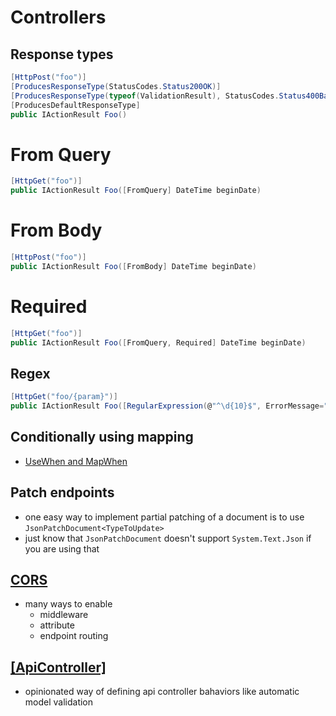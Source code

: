 # Controllers

## Response types
```cs
[HttpPost("foo")]
[ProducesResponseType(StatusCodes.Status200OK)]
[ProducesResponseType(typeof(ValidationResult), StatusCodes.Status400BadRequest)]
[ProducesDefaultResponseType]
public IActionResult Foo()
```

# From Query
```cs
[HttpGet("foo")]
public IActionResult Foo([FromQuery] DateTime beginDate)
```

# From Body
```cs
[HttpPost("foo")]
public IActionResult Foo([FromBody] DateTime beginDate)
```

# Required
```cs
[HttpGet("foo")]
public IActionResult Foo([FromQuery, Required] DateTime beginDate)
```

## Regex
```cs
[HttpGet("foo/{param}")]
public IActionResult Foo([RegularExpression(@"^\d{10}$", ErrorMessage="param must be 10 digits")] string param)
```

## Conditionally using mapping
- [UseWhen and MapWhen](https://docs.microsoft.com/en-us/aspnet/core/fundamentals/middleware/?view=aspnetcore-5.0#branch-the-middleware-pipeline)

## Patch endpoints
- one easy way to implement partial patching of a document is to use `JsonPatchDocument<TypeToUpdate>`
- just know that `JsonPatchDocument` doesn't support `System.Text.Json` if you are using that

## [CORS](https://docs.microsoft.com/en-us/aspnet/core/security/cors?view=aspnetcore-5.0)
- many ways to enable
  - middleware
  - attribute
  - endpoint routing

## [[ApiController]](https://docs.microsoft.com/en-us/aspnet/core/web-api/?view=aspnetcore-5.0)
- opinionated way of defining api controller bahaviors like automatic model validation